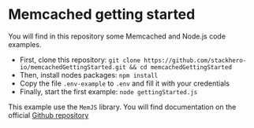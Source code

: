 # Memcached getting started

You will find in this repository some Memcached and Node.js code examples.

- First, clone this repository: `git clone https://github.com/stackhero-io/memcachedGettingStarted.git && cd memcachedGettingStarted`
- Then, install nodes packages: `npm install`
- Copy the file `.env-example` to `.env` and fill it with your credentials
- Finally, start the first example: `node gettingStarted.js`

This example use the `MemJS` library.
You will find documentation on the official [Github repository](https://github.com/memcachier/memjs)
